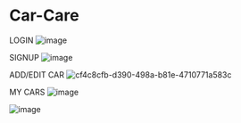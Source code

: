 # Car-Care
LOGIN
![image](https://user-images.githubusercontent.com/33232294/212017778-39602b63-d8fd-4276-b231-c55ad3ff85b4.png)


SIGNUP
![image](https://user-images.githubusercontent.com/33232294/212017850-5c36d883-93d2-4134-9869-5f197af00b6d.png)

ADD/EDIT CAR
![cf4c8cfb-d390-498a-b81e-4710771a583c](https://user-images.githubusercontent.com/33232294/212017060-14bcf968-8fb1-475a-bdba-4019515f145a.jpg)

MY CARS
![image](https://user-images.githubusercontent.com/33232294/212017998-c0329340-1448-45ec-83c5-3e4e6dfc321d.png)

![image](https://user-images.githubusercontent.com/33232294/212018115-6c24b1b8-e399-4f16-9afc-7a773244dcb3.png)
